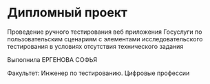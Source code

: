 
 # Дипломный проект 


Проведение ручного тестирования веб приложения Госуслуги 
по пользовательским сценариям с элементами исследовательского тестирования 
в условиях отсутствия технического задания 


Выполнила ЕРГЕНОВА СОФЬЯ 


Факультет: Инженер по тестированию. Цифровые профессии 
